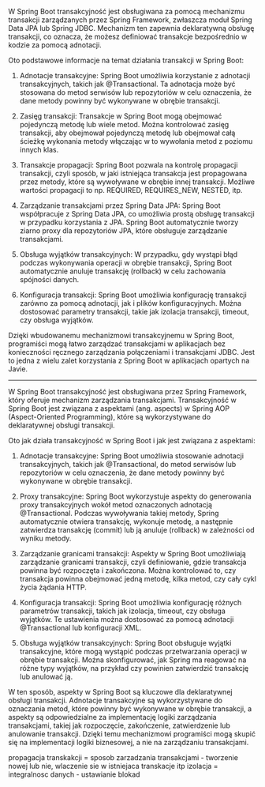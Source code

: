 
W Spring Boot transakcyjność jest obsługiwana za pomocą mechanizmu transakcji zarządzanych przez Spring Framework, zwłaszcza moduł Spring Data JPA lub Spring JDBC. Mechanizm ten zapewnia deklaratywną obsługę transakcji, co oznacza, że możesz definiować transakcje bezpośrednio w kodzie za pomocą adnotacji.

Oto podstawowe informacje na temat działania transakcji w Spring Boot:

1. Adnotacje transakcyjne: Spring Boot umożliwia korzystanie z adnotacji transakcyjnych, takich jak @Transactional. Ta adnotacja może być stosowana do metod serwisów lub repozytoriów w celu oznaczenia, że ​​dane metody powinny być wykonywane w obrębie transakcji.

2. Zasięg transakcji: Transakcje w Spring Boot mogą obejmować pojedynczą metodę lub wiele metod. Można kontrolować zasięg transakcji, aby obejmował pojedynczą metodę lub obejmował całą ścieżkę wykonania metody włączając w to wywołania metod z poziomu innych klas.

3. Transakcje propagacji: Spring Boot pozwala na kontrolę propagacji transakcji, czyli sposób, w jaki istniejąca transakcja jest propagowana przez metody, które są wywoływane w obrębie innej transakcji. Możliwe wartości propagacji to np. REQUIRED, REQUIRES_NEW, NESTED, itp.

4. Zarządzanie transakcjami przez Spring Data JPA: Spring Boot współpracuje z Spring Data JPA, co umożliwia prostą obsługę transakcji w przypadku korzystania z JPA. Spring Boot automatycznie tworzy ziarno proxy dla repozytoriów JPA, które obsługuje zarządzanie transakcjami.

5. Obsługa wyjątków transakcyjnych: W przypadku, gdy wystąpi błąd podczas wykonywania operacji w obrębie transakcji, Spring Boot automatycznie anuluje transakcję (rollback) w celu zachowania spójności danych.

6. Konfiguracja transakcji: Spring Boot umożliwia konfigurację transakcji zarówno za pomocą adnotacji, jak i plików konfiguracyjnych. Można dostosować parametry transakcji, takie jak izolacja transakcji, timeout, czy obsługa wyjątków.

Dzięki wbudowanemu mechanizmowi transakcyjnemu w Spring Boot, programiści mogą łatwo zarządzać transakcjami w aplikacjach bez konieczności ręcznego zarządzania połączeniami i transakcjami JDBC. Jest to jedna z wielu zalet korzystania z Spring Boot w aplikacjach opartych na Javie.

---
W Spring Boot transakcyjność jest obsługiwana przez Spring Framework, który oferuje mechanizm zarządzania transakcjami. 
Transakcyjność w Spring Boot jest związana z aspektami (ang. aspects) w Spring AOP (Aspect-Oriented Programming), które są wykorzystywane
do deklaratywnej obsługi transakcji.

Oto jak działa transakcyjność w Spring Boot i jak jest związana z aspektami:

1. Adnotacje transakcyjne: Spring Boot umożliwia stosowanie adnotacji transakcyjnych, takich jak @Transactional, 
do metod serwisów lub repozytoriów w celu oznaczenia, że ​​dane metody powinny być wykonywane w obrębie transakcji.

2. Proxy transakcyjne: Spring Boot wykorzystuje aspekty do generowania proxy transakcyjnych wokół metod oznaczonych adnotacją @Transactional. 
Podczas wywoływania takiej metody, Spring automatycznie otwiera transakcję, wykonuje metodę, a następnie zatwierdza transakcję (commit) lub ją anuluje (rollback) w zależności od wyniku metody.

3. Zarządzanie granicami transakcji: Aspekty w Spring Boot umożliwiają zarządzanie granicami transakcji, czyli definiowanie, 
gdzie transakcja powinna być rozpoczęta i zakończona. Można kontrolować to, czy transakcja powinna obejmować jedną metodę, kilka metod, 
czy cały cykl życia żądania HTTP.

4. Konfiguracja transakcji: Spring Boot umożliwia konfigurację różnych parametrów transakcji, takich jak izolacja, timeout, czy obsługa wyjątków. 
Te ustawienia można dostosować za pomocą adnotacji @Transactional lub konfiguracji XML.

5. Obsługa wyjątków transakcyjnych: Spring Boot obsługuje wyjątki transakcyjne, które mogą wystąpić podczas przetwarzania operacji w obrębie transakcji. 
Można skonfigurować, jak Spring ma reagować na różne typy wyjątków, na przykład czy powinien zatwierdzić transakcję lub anulować ją.

W ten sposób, aspekty w Spring Boot są kluczowe dla deklaratywnej obsługi transakcji. Adnotacje transakcyjne są wykorzystywane do oznaczania metod, 
które powinny być wykonywane w obrębie transakcji, a aspekty są odpowiedzialne za implementację logiki zarządzania transakcjami, 
takiej jak rozpoczęcie, zakończenie, zatwierdzenie lub anulowanie transakcji. Dzięki temu mechanizmowi programiści mogą skupić się na implementacji 
logiki biznesowej, a nie na zarządzaniu transakcjami.

propagacja transkakcji = sposob zarzadzania transakcjami - tworzenie nowej lub nie, wlaczenie sie w istniejaca transkacje itp
izolacja = integralnosc danych - ustawianie blokad
